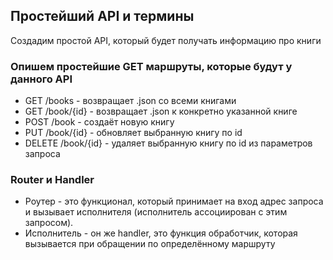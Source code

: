 ## Простейший API и термины
Создадим простой API, который будет получать информацию про книги

### Опишем простейшие GET маршруты, которые будут у данного API
* GET     /books - возвращает .json со всеми книгами
* GET     /book/{id} - возвращает .json к конкретно указанной книге
* POST    /book - создаёт новую книгу
* PUT     /book/{id} - обновляет выбранную книгу по id
* DELETE  /book/{id} - удаляет выбранную книгу по id из параметров запроса

### Router и Handler
* Роутер - это функционал, который принимает на вход адрес запроса и вызывает исполнителя (исполнитель ассоциирован с этим запросом).
* Исполнитель - он же handler, это функция обработчик, которая вызывается при обращении по определённому маршруту


